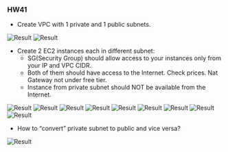 ### HW41

- Create VPC with 1 private and 1 public subnets.

![Result](https://i.ibb.co/bHxnj07/VPC.jpg)
![Result](https://i.ibb.co/bbnD605/Subnets.jpg)

- Create 2 EC2 instances each in different subnet:
  - SG(Security Group) should allow access to your instances only from your IP and VPC CIDR.
  - Both of them should have access to the Internet. Check prices. Nat Gateway not under free tier.
  - Instance from private subnet should NOT be available from the Internet.

![Result](https://i.ibb.co/gZ5NSW5/Internet-GW.jpg)
![Result](https://i.ibb.co/PDgwcxq/NAT-GW.jpg)
![Result](https://i.ibb.co/4m89LYT/Security-Groups.jpg)
![Result](https://i.ibb.co/SDjBm10/SG-Inbound-rules.jpg)
![Result](https://i.ibb.co/Rz9wDYf/SG-Outbound-rules.jpg)
![Result](https://i.ibb.co/J3nRgtd/Route-tables.jpg)
![Result](https://i.ibb.co/Tmsyvy6/Instance-with-private-subnet.jpg)
![Result](https://i.ibb.co/vQ9FYRH/Instance-with-public-subnet.jpg)
![Result](https://i.ibb.co/vzqPg57/Connect-instance.jpg)


- How to “convert” private subnet to public and vice versa?

![Result](https://i.ibb.co/8cq7vFh/Convert-private-subnet-to-public.jpg)